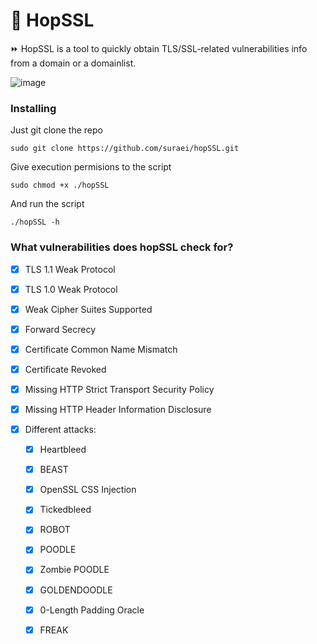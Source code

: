 # 🐰 HopSSL

:fast_forward: HopSSL is a tool to quickly obtain TLS/SSL-related vulnerabilities info from a domain or a domainlist.


![image](https://user-images.githubusercontent.com/25567768/205468480-75571291-eeb5-4e5d-981b-50db59f5ff09.png)



### Installing

Just git clone the repo

    sudo git clone https://github.com/suraei/hopSSL.git


Give execution permisions to the script

    sudo chmod +x ./hopSSL

And run the script

    ./hopSSL -h


### What vulnerabilities does hopSSL check for?


- [x] TLS 1.1 Weak Protocol

- [x] TLS 1.0 Weak Protocol

- [x] Weak Cipher Suites Supported

- [x] Forward Secrecy

- [x] Certificate Common Name Mismatch

- [x] Certificate Revoked

- [x] Missing HTTP Strict Transport Security Policy

- [x] Missing HTTP Header Information Disclosure

- [x] Different attacks:
    
    - [x] Heartbleed
    
    - [x] BEAST
    
    - [x] OpenSSL CSS Injection
    
    - [x] Tickedbleed
    
    - [x] ROBOT
    
    - [x] POODLE
    
    - [x] Zombie POODLE
    
    - [x] GOLDENDOODLE
    
    - [x] 0-Length Padding Oracle
    
    - [x] FREAK








